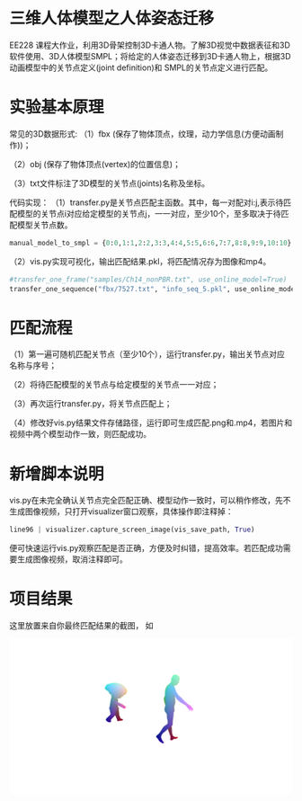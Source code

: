 # 三维人体模型之人体姿态迁移 

EE228 课程大作业，利用3D骨架控制3D卡通人物。了解3D视觉中数据表征和3D软件使用、3D人体模型SMPL；将给定的人体姿态迁移到3D卡通人物上，根据3D动画模型中的关节点定义(joint definition)和 SMPL的关节点定义进行匹配。



# 实验基本原理

常见的3D数据形式: 
（1）fbx (保存了物体顶点，纹理，动力学信息(方便动画制作))；

（2）obj (保存了物体顶点(vertex)的位置信息)；

（3）txt文件标注了3D模型的关节点(joints)名称及坐标。


代码实现：
（1）transfer.py是关节点匹配主函数。其中，每一对配对i:j,表示待匹配模型的关节点i对应给定模型的关节点j，一一对应，至少10个，至多取决于待匹配模型关节点数。

```python
manual_model_to_smpl = {0:0,1:1,2:2,3:3,4:4,5:5,6:6,7:7,8:8,9:9,10:10}
```

（2）vis.py实现可视化，输出匹配结果.pkl，将匹配情况存为图像和mp4。

```python
#transfer_one_frame("samples/Ch14_nonPBR.txt", use_online_model=True)
transfer_one_sequence("fbx/7527.txt", "info_seq_5.pkl", use_online_model=False)
```


# 匹配流程
（1）第一遍可随机匹配关节点（至少10个），运行transfer.py，输出关节点对应名称与序号；

（2）将待匹配模型的关节点与给定模型的关节点一一对应；

（3）再次运行transfer.py，将关节点匹配上；

（4）修改好vis.py结果文件存储路径，运行即可生成匹配.png和.mp4，若图片和视频中两个模型动作一致，则匹配成功。



# 新增脚本说明

vis.py在未完全确认关节点完全匹配正确、模型动作一致时，可以稍作修改，先不生成图像视频，只打开visualizer窗口观察，具体操作即注释掉：

```python
line96 | visualizer.capture_screen_image(vis_save_path, True)
```

便可快速运行vis.py观察匹配是否正确，方便及时纠错，提高效率。若匹配成功需要生成图像视频，取消注释即可。



# 项目结果

这里放置来自你最终匹配结果的截图， 如

![image](../img/80.png)


